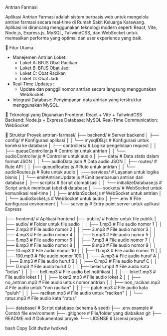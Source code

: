 Antrian Farmasi

Aplikasi Antrian Farmasi adalah sistem berbasis web untuk mengelola antrian farmasi secara real-time di Rumah Sakit Keluarga Karawang. Aplikasi ini dirancang menggunakan teknologi modern seperti React, Vite, Node.js, Express.js, MySQL, TailwindCSS, dan WebSocket untuk memasikan performa yang optimal dan user experience yang baik.

🎯 Fitur Utama
- Manejemen Antrian Loket:
    - Loket A: BPJS Obat Racikan
    - Loket B: BPJS Obat Jadi
    - Loket C: Obat Racikan
    - Loket D: Obat Jadi
- Real-Time Updates :
  - Update dan panggil nomor antrian secara langsung menggunakan WebSocket.
- Integrasi Database: Penyimpanan data antrian yang terstruktur menggunakan MySQL.

🚀 Teknologi yang Digunakan
Frontend: React + Vite + TailwindCSS
Backend: Node.js + Express
Database: MySQL
Real-Time Communication: WebSocket

📂 Struktur Proyek
antrian-farmasi/ ├── backend/ # Server backend │ ├── config/ # Konfigurasi aplikasi │ │ └── mysqlDB.js # Konfigurasi untuk koneksi ke database │ ├── controllers/ # Logika pengelolaan request │ │ ├── queueController.js # Controller untuk antrian │ │ └── audioController.js # Controller untuk audio │ ├── data/ # Data statis dalam format JSON │ │ └── audioData.json # Data audio JSON │ ├── routes/ # Rute API │ │ ├── queueRoutes.js # Rute untuk antrian │ │ └── audioRoutes.js # Rute untuk audio │ ├── services/ # Layanan untuk logika bisnis │ │ └── emitAntrianUpdate.js # Emit pembaruan antrian dari database │ ├── scripts/ # Script otomatisasi │ │ └── initializeDatabase.js # Script untuk membuat tabel di database │ ├── sockets/ # WebSocket untuk komunikasi real-time │ │ ├── antrianSocket.js # WebSocket untuk antrian │ │ └── audioSocket.js # WebSocket untuk audio │ ├── .env # File konfigurasi environment │ └── server.js # Entry point server untuk aplikasi Express

├── frontend/ # Aplikasi frontend ├── public/ # Folder untuk file publik │ ├── audio/ # Folder untuk file audio │ │ ├── 1.mp3 # File audio nomor 1 │ │ ├── 2.mp3 # File audio nomor 2 │ │ ├── 3.mp3 # File audio nomor 3 │ │ ├── 4.mp3 # File audio nomor 4 │ │ ├── 5.mp3 # File audio nomor 5 │ │ ├── 6.mp3 # File audio nomor 6 │ │ ├── 7.mp3 # File audio nomor 7 │ │ ├── 8.mp3 # File audio nomor 8 │ │ ├── 9.mp3 # File audio nomor 9 │ │ ├── 10.mp3 # File audio nomor 10 │ │ ├── 11.mp3 # File audio nomor 11 │ │ ├── 100.mp3 # File audio nomor 100 │ │ ├── A.mp3 # File audio huruf A │ │ ├── B.mp3 # File audio huruf B │ │ ├── C.mp3 # File audio huruf C │ │ ├── D.mp3 # File audio huruf D │ │ ├── belass.mp3 # File audio kata "belas" │ │ ├── bell.mp3 # File audio bel notifikasi │ │ ├── loket1.mp3 # File audio loket 1 │ │ ├── loket2.mp3 # File audio loket 2 │ │ ├── no_antrian.mp3 # File audio untuk nomor antrian │ │ ├── non_racikan.mp3 # File audio untuk "non racikan" │ │ ├── puluh.mp3 # File audio kata "puluh" │ │ ├── racikan.mp3 # File audio untuk "racikan" │ │ └── ratus.mp3 # File audio kata "ratus"

├── database/ # Script database (schema & seed) ├── .env.example # Contoh file environment ├── .gitignore # File/folder yang diabaikan git ├── README.md # Dokumentasi proyek └── LICENSE # Lisensi proyek


bash
Copy
Edit
dwdw
lwdkwd
